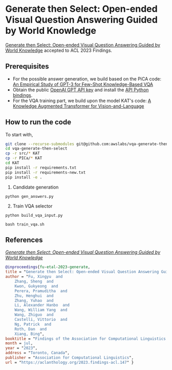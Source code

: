 # Generate then Select: Open-ended Visual Question Answering Guided by World Knowledge

[Generate then Select: Open-ended Visual Question Answering Guided by
World Knowledge](https://arxiv.org/pdf/2305.18842.pdf) accepted to ACL 2023 Findings.

## Prerequisites

* For the possible answer generation, we build based on the PiCA code: [An Empirical Study of GPT-3 for Few-Shot Knowledge-Based VQA](https://arxiv.org/pdf/2109.05014.pdf)
* Obtain the public [OpenAI GPT API key](https://openai.com/api/) and install the [API Python bindings](https://beta.openai.com/docs/api-reference/introduction).
* For the VQA training part, we build upon the model KAT's code: [A Knowledge Augmented Transformer for Vision-and-Language](https://github.com/guilk/KAT)

## How to run the code

To start with,
```bash
git clone --recurse-submodules git@github.com:awslabs/vqa-generate-then-select.git
cd vqa-generate-then-select
cp -r src/* KAT
cp -r PICa/* KAT
cd KAT
pip install -r requirements.txt
pip install -r requirements-new.txt
pip install -e .
```

1. Candidate generation

```
python gen_answers.py
```

2. Train VQA selector

```
python build_vqa_input.py

bash train_vqa.sh
```


## References

[*Generate then Select: Open-ended Visual Question Answering Guided by World Knowledge*](https://aclanthology.org/2023.findings-acl.147.pdf)


```bibtex
@inproceedings{fu-etal-2023-generate,
title = "Generate then Select: Open-ended Visual Question Answering Guided by World Knowledge",
author = "Fu, Xingyu  and
    Zhang, Sheng  and
    Kwon, Gukyeong  and
    Perera, Pramuditha  and
    Zhu, Henghui  and
    Zhang, Yuhao  and
    Li, Alexander Hanbo  and
    Wang, William Yang  and
    Wang, Zhiguo  and
    Castelli, Vittorio  and
    Ng, Patrick  and
    Roth, Dan  and
    Xiang, Bing",
booktitle = "Findings of the Association for Computational Linguistics: ACL 2023",
month = jul,
year = "2023",
address = "Toronto, Canada",
publisher = "Association for Computational Linguistics",
url = "https://aclanthology.org/2023.findings-acl.147" }
```